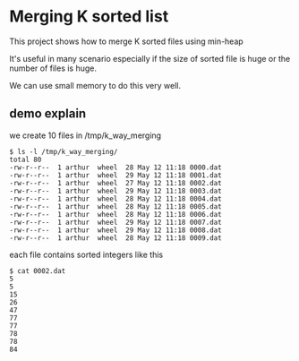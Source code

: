 # Merging K sorted list

This project shows how to merge K sorted files using min-heap

It's useful in many scenario especially if the size of sorted file is huge or the number of files is huge.

We can use small memory to do this very well.

## demo explain

we create 10 files in /tmp/k_way_merging

```
$ ls -l /tmp/k_way_merging/
total 80
-rw-r--r--  1 arthur  wheel  28 May 12 11:18 0000.dat
-rw-r--r--  1 arthur  wheel  29 May 12 11:18 0001.dat
-rw-r--r--  1 arthur  wheel  27 May 12 11:18 0002.dat
-rw-r--r--  1 arthur  wheel  29 May 12 11:18 0003.dat
-rw-r--r--  1 arthur  wheel  28 May 12 11:18 0004.dat
-rw-r--r--  1 arthur  wheel  28 May 12 11:18 0005.dat
-rw-r--r--  1 arthur  wheel  28 May 12 11:18 0006.dat
-rw-r--r--  1 arthur  wheel  29 May 12 11:18 0007.dat
-rw-r--r--  1 arthur  wheel  29 May 12 11:18 0008.dat
-rw-r--r--  1 arthur  wheel  28 May 12 11:18 0009.dat
```

each file contains sorted integers like this

```shell
$ cat 0002.dat
5
5
15
26
47
77
77
78
78
84
```